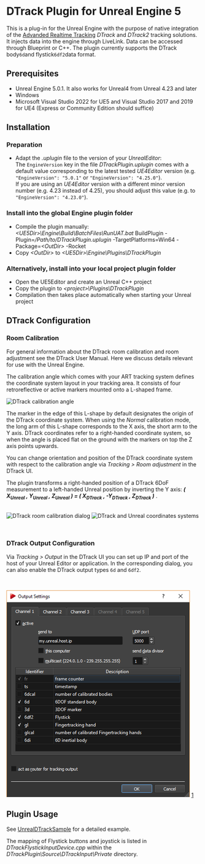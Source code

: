 # DTrack Plugin for Unreal Engine 5

This is a plug-in for the Unreal Engine with the purpose of native integration of the [Advanded Realtime Tracking][1] _DTrack_ and _DTrack2_ tracking solutions. It injects data into the engine through LiveLink. Data can be accessed through Blueprint or C++. The plugin currently supports the DTrack body`6d`and flystick`6df2`data format.


## Prerequisites

- Unreal Engine 5.0.1. It also works for Unreal4 from Unreal 4.23 and later
- Windows
- Microsoft Visual Studio 2022 for UE5 and Visual Studio 2017 and 2019 for UE4 (Express or Community Edition should suffice)


## Installation

### Preparation

- Adapt the _.uplugin_ file to the version of your _UnrealEditor_:<br>The `EngineVersion` key in the file _DTrackPlugin.uplugin_ comes with a default value corresponding to the latest tested _UE4Editor_ version (e.g. `"EngineVersion": "5.0.1"` or `"EngineVersion": "4.25.0"`).<br>If you are using an _UE4Editor_ version with a different minor version number (e.g. 4.23 instead of 4.25), you should adjust this value (e.g. to `"EngineVersion": "4.23.0"`).

### Install into the global Engine plugin folder
- Compile the plugin manually:<br> *&lt;UE5Dir&gt;\Engine\Build\BatchFiles\RunUAT.bat* BuildPlugin -Plugin=*/Path/to/DTrackPlugin.uplugin* -TargetPlatforms=Win64 -Package=*&lt;OutDir&gt;* -Rocket
- Copy *&lt;OutDir&gt;* to *&lt;UE5Dir&gt;\Engine\Plugins\DTrackPlugin*



### Alternatively, install into your local project plugin folder
- Open the UE5Editor and create an Unreal C++ project
- Copy the plugin to *&lt;project&gt;\Plugins\DTrackPlugin*
- Compilation then takes place automatically when starting your Unreal project



## DTrack Configuration

### Room Calibration

For general information about the DTrack room calibration and room adjustment see the DTrack User Manual.
Here we discuss details relevant for use with the Unreal Engine.

The calibration angle which comes with your ART tracking system defines the coordinate system layout in your tracking area.
It consists of four retroreflective or active markers mounted onto a L-shaped frame.

![DTrack calibration angle](Doc/images/calibration-angle.PNG)

The marker in the edge of this L-shape by default designates the origin of the DTrack coordinate system.
When using the _Normal_ calibration mode, the long arm of this L-shape corresponds to the X axis, the short arm to the Y axis.
DTrack coordinates refer to a right-handed coordinate system, so when the angle is placed flat on the ground with the markers on top the Z axis points upwards.

You can change orientation and position of the DTrack coordinate system with respect to the calibration angle via _Tracking > Room adjustment_ in the DTrack UI.


The plugin transforms a right-handed position of a DTrack 6DoF measurement to a left-handed Unreal position  by inverting the Y axis:
***( X<sub>Unreal</sub> , Y<sub>Unreal</sub> , Z<sub>Unreal</sub> ) = ( X<sub>DTrack</sub> , -Y<sub>DTrack</sub> , Z<sub>DTrack</sub> )*** .
<br><br>

![DTrack room calibration dialog](Doc/images/dtrack-roomcal.PNG)
![DTrack and Unreal coordinates systems](Doc/images/coords-dtrack+unreal.png)



<br>


### DTrack Output Configuration

Via _Tracking > Output_ in the DTrack UI you can set up IP and port of the host of your Unreal Editor or application.
In the corresponding dialog, you can also enable the DTrack output types `6d` and `6df2`.

<br>

![DTrack output dialog](Doc/images/dtrack-output.PNG)
[1]
<br>


## Plugin Usage

See [UnrealDTrackSample](https://www.github.com/ar-tracking/UnrealDTrackSample) for a detailed example.

The mapping of Flystick buttons and joystick is listed in *DTrackFlystickInputDevice.cpp* within the *DTrackPlugin\Source\DTrackInput\Private* directory.



[1]: https://ar-tracking.com/
